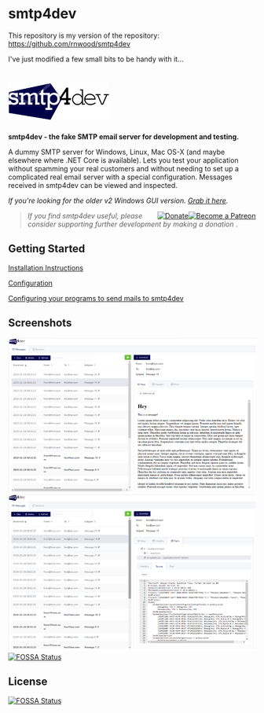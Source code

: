 # smtp4dev
This repository is my version of the repository: https://github.com/rnwood/smtp4dev

I've just modified a few small bits to be handy with it... 

# <img src='Rnwood.Smtp4dev/ClientApp/public/logo.png' alt='logo'/>
**smtp4dev - the fake SMTP email server for development and testing.**

A dummy SMTP server for Windows, Linux, Mac OS-X (and maybe elsewhere where .NET Core is available). Lets you test your application without spamming your real customers and without needing to set up a complicated real email server with a special configuration. Messages received in smtp4dev can be viewed and inspected.

*If you're looking for the older v2 Windows GUI version. [Grab it here](https://github.com/rnwood/smtp4dev/releases/tag/v2.0.10).*

> <a style="float: right" href="https://www.patreon.com/bePatron?u=38204828" data-patreon-widget-type="become-patron-button"><img alt='Become a Patreon' src='https://c5.patreon.com/external/logo/become_a_patron_button.png' height="30px"></a> <a  style="float: right" href='https://www.paypal.me/rnwood'><img alt='Donate' src='https://www.paypalobjects.com/webstatic/en_US/btn/btn_donate_pp_142x27.png'/></a> *If you find smtp4dev useful, please consider supporting further development by making a donation*
> .


## Getting Started
[Installation Instructions](https://github.com/rnwood/smtp4dev/wiki/Installation)

[Configuration](https://github.com/rnwood/smtp4dev/wiki/Configuration)

[Configuring your programs to send mails to smtp4dev](https://github.com/rnwood/smtp4dev/wiki/Configuring-Clients)


## Screenshots

![Screenshot 1](screenshot1.png)
![Screenshot 2](screenshot2.png)
[![FOSSA Status](https://app.fossa.com/api/projects/git%2Bgithub.com%2Frnwood%2Fsmtp4dev.svg?type=shield)](https://app.fossa.com/projects/git%2Bgithub.com%2Frnwood%2Fsmtp4dev?ref=badge_shield)




## License
[![FOSSA Status](https://app.fossa.com/api/projects/git%2Bgithub.com%2Frnwood%2Fsmtp4dev.svg?type=large)](https://app.fossa.com/projects/git%2Bgithub.com%2Frnwood%2Fsmtp4dev?ref=badge_large)
